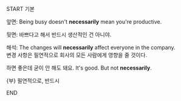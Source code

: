 START
기본

앞면:
Being busy doesn't **necessarily** mean you're productive.

뒷면:
바쁘다고 해서 반드시 생산적인 건 아니야.

해석:
The changes will **necessarily** affect everyone in the company.  
변경 사항은 필연적으로 회사의 모든 사람에게 영향을 줄 것이다.

하면 좋은데 굳이 안 해도 돼요.
It's good. But not **necessarily**.

{부} 필연적으로, 반드시  
<!--ID: 1747737583433-->
END
